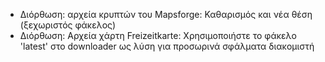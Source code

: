 - Διόρθωση: αρχεία κρυπτών του Mapsforge: Καθαρισμός και νέα θέση (ξεχωριστός φάκελος)
- Διόρθωση: Αρχεία χάρτη Freizeitkarte: Χρησιμοποιήστε το φάκελο 'latest' στο downloader ως λύση για προσωρινά σφάλματα διακομιστή
